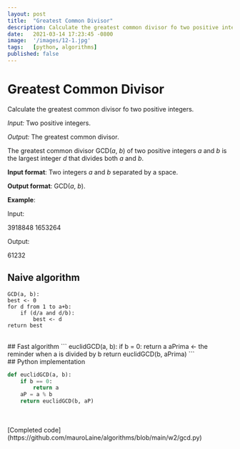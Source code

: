 ```yaml
---
layout: post
title:  "Greatest Common Divisor"
description: Calculate the greatest common divisor fo two positive integers.
date:   2021-03-14 17:23:45 -0800
image:  '/images/12-1.jpg'
tags:   [python, algorithms]
published: false
---
```


# Greatest Common Divisor

Calculate the greatest common divisor fo two positive integers.

_Input:_ Two positive integers.

_Output:_ The greatest common divisor.

The greatest common divisor GCD(_a_, _b_) of two positive integers _a_ and _b_ is the largest integer _d_ that divides both _a_ and _b_.
 

**Input format**: Two integers _a_ and _b_ separated by a space.

**Output format**: GCD(_a_, _b_).

**Example**:

Input:

3918848 1653264

Output:

61232


## Naive algorithm
```
GCD(a, b):
best <- 0
for d from 1 to a+b:
    if (d/a and d/b):
        best <- d
return best            
```
<br>
## Fast algorithm
```
euclidGCD(a, b):
if b = 0:
    return a
aPrima <- the reminder when a is divided by b    
return euclidGCD(b, aPrima)         
```
<br>
## Python implementation

```python
def euclidGCD(a, b):
    if b == 0:
        return a
    aP = a % b
    return euclidGCD(b, aP)
```
<br>
<br>
[Completed code](https://github.com/mauroLaine/algorithms/blob/main/w2/gcd.py)